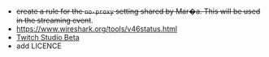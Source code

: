 * ~~create a rule for the `no-proxy` setting shared by Mar�a. This will be used in the streaming event~~.
* https://www.wireshark.org/tools/v46status.html
* [Twitch Studio Beta](https://www.twitch.tv/broadcast/studio)
* add LICENCE